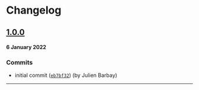 # Changelog

## [1.0.0]()
#### 6 January 2022

### Commits

- initial commit ([`eb7bf32`](https://github.com/AmityCo/amityeko-messenger-action/commit/eb7bf32348ff6571ef6d28c54de82b716d889f0d)) (by Julien Barbay)

---
